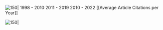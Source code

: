 ![150|](https://i.imgur.com/hpaceCp.png)
1998 - 2010
2011 - 2019
2010 - 2022
[[Average Article Citations per Year]]

![150|](https://i.imgur.com/dwaaJ6H.png)
